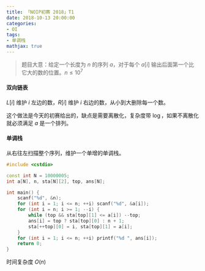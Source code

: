 ```yaml
---
title: 「NOIP初赛 2018」T1
date: 2018-10-13 20:00:00
categories:
- OI
tags:
- 单调栈
mathjax: true
---
```


> 题目大意：给定一个长度为 $n$ 的序列 $a$，对于每个 $a[i]$ 输出后面第一个比它大的数的位置。$n \leq 10^7$

#### 双向链表

$L[i]$ 维护 $i$ 左边的数，$R[i]$ 维护 $i$ 右边的数，从小到大删除每一个数。

这个做法是今天的初赛给出的，缺点是需要离散化，复杂度带 $\log$，如果不离散化就必须满足 $a$ 是一个排列。

#### 单调栈

从右往左扫描整个序列，维护一个单增的单调栈。

```c++
#include <cstdio>

const int N = 10000005;
int a[N], n, sta[N][2], top, ans[N];

int main() {
    scanf("%d", &n);
    for (int i = 1; i <= n; ++i) scanf("%d", &a[i]);
    for (int i = n; i >= 1; --i) {
        while (top && sta[top][1] <= a[i]) --top;
        ans[i] = top ? sta[top][0] : n + 1;
        sta[++top][0] = i, sta[top][1] = a[i];
    }
    for (int i = 1; i <= n; ++i) printf("%d ", ans[i]);
    return 0;
}
```

时间复杂度 $O(n)$
